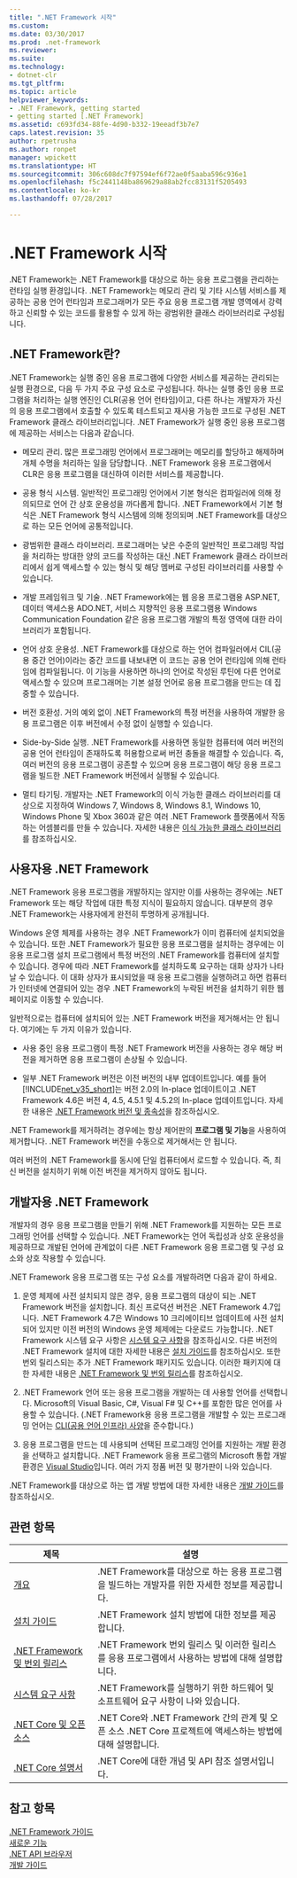 ```yaml
---
title: ".NET Framework 시작"
ms.custom: 
ms.date: 03/30/2017
ms.prod: .net-framework
ms.reviewer: 
ms.suite: 
ms.technology:
- dotnet-clr
ms.tgt_pltfrm: 
ms.topic: article
helpviewer_keywords:
- .NET Framework, getting started
- getting started [.NET Framework]
ms.assetid: c693fd34-88fe-4d90-b332-19eeadf3b7e7
caps.latest.revision: 35
author: rpetrusha
ms.author: ronpet
manager: wpickett
ms.translationtype: HT
ms.sourcegitcommit: 306c608dc7f97594ef6f72ae0f5aaba596c936e1
ms.openlocfilehash: f5c2441148ba869629a88ab2fcc83131f5205493
ms.contentlocale: ko-kr
ms.lasthandoff: 07/28/2017

---
```

# <a name="get-started-with-the-net-framework"></a>.NET Framework 시작
.NET Framework는 .NET Framework를 대상으로 하는 응용 프로그램을 관리하는 런타임 실행 환경입니다. .NET Framework는 메모리 관리 및 기타 시스템 서비스를 제공하는 공용 언어 런타임과 프로그래머가 모든 주요 응용 프로그램 개발 영역에서 강력하고 신뢰할 수 있는 코드를 활용할 수 있게 하는 광범위한 클래스 라이브러리로 구성됩니다.

<a name="Introducing"></a> 
## <a name="what-is-the-net-framework"></a>.NET Framework란?
 .NET Framework는 실행 중인 응용 프로그램에 다양한 서비스를 제공하는 관리되는 실행 환경으로, 다음 두 가지 주요 구성 요소로 구성됩니다. 하나는 실행 중인 응용 프로그램을 처리하는 실행 엔진인 CLR(공용 언어 런타임)이고, 다른 하나는 개발자가 자신의 응용 프로그램에서 호출할 수 있도록 테스트되고 재사용 가능한 코드로 구성된 .NET Framework 클래스 라이브러리입니다. .NET Framework가 실행 중인 응용 프로그램에 제공하는 서비스는 다음과 같습니다.

- 메모리 관리. 많은 프로그래밍 언어에서 프로그래머는 메모리를 할당하고 해제하며 개체 수명을 처리하는 일을 담당합니다. .NET Framework 응용 프로그램에서 CLR은 응용 프로그램을 대신하여 이러한 서비스를 제공합니다.

- 공용 형식 시스템. 일반적인 프로그래밍 언어에서 기본 형식은 컴파일러에 의해 정의되므로 언어 간 상호 운용성을 까다롭게 합니다. .NET Framework에서 기본 형식은 .NET Framework 형식 시스템에 의해 정의되며 .NET Framework를 대상으로 하는 모든 언어에 공통적입니다.

- 광범위한 클래스 라이브러리. 프로그래머는 낮은 수준의 일반적인 프로그래밍 작업을 처리하는 방대한 양의 코드를 작성하는 대신 .NET Framework 클래스 라이브러리에서 쉽게 액세스할 수 있는 형식 및 해당 멤버로 구성된 라이브러리를 사용할 수 있습니다.

- 개발 프레임워크 및 기술. .NET Framework에는 웹 응용 프로그램용 ASP.NET, 데이터 액세스용 ADO.NET, 서비스 지향적인 응용 프로그램용 Windows Communication Foundation 같은 응용 프로그램 개발의 특정 영역에 대한 라이브러리가 포함됩니다.

- 언어 상호 운용성. .NET Framework를 대상으로 하는 언어 컴파일러에서 CIL(공용 중간 언어)이라는 중간 코드를 내보내면 이 코드는 공용 언어 런타임에 의해 런타임에 컴파일됩니다. 이 기능을 사용하면 하나의 언어로 작성된 루틴에 다른 언어로 액세스할 수 있으며 프로그래머는 기본 설정 언어로 응용 프로그램을 만드는 데 집중할 수 있습니다.

- 버전 호환성. 거의 예외 없이 .NET Framework의 특정 버전을 사용하여 개발한 응용 프로그램은 이후 버전에서 수정 없이 실행할 수 있습니다.

- Side-by-Side 실행. .NET Framework를 사용하면 동일한 컴퓨터에 여러 버전의 공용 언어 런타임이 존재하도록 허용함으로써 버전 충돌을 해결할 수 있습니다. 즉, 여러 버전의 응용 프로그램이 공존할 수 있으며 응용 프로그램이 해당 응용 프로그램을 빌드한 .NET Framework 버전에서 실행될 수 있습니다.

- 멀티 타기팅. 개발자는 .NET Framework의 이식 가능한 클래스 라이브러리를 대상으로 지정하여 Windows 7, Windows 8, Windows 8.1, Windows 10, Windows Phone 및 Xbox 360과 같은 여러 .NET Framework 플랫폼에서 작동하는 어셈블리를 만들 수 있습니다. 자세한 내용은 [이식 가능한 클래스 라이브러리](../../../docs/standard/cross-platform/cross-platform-development-with-the-portable-class-library.md)를 참조하십시오.

<a name="ForUsers"></a> 
## <a name="the-net-framework-for-users"></a>사용자용 .NET Framework
 .NET Framework 응용 프로그램을 개발하지는 않지만 이를 사용하는 경우에는 .NET Framework 또는 해당 작업에 대한 특정 지식이 필요하지 않습니다. 대부분의 경우 .NET Framework는 사용자에게 완전히 투명하게 공개됩니다.

 Windows 운영 체제를 사용하는 경우 .NET Framework가 이미 컴퓨터에 설치되었을 수 있습니다. 또한 .NET Framework가 필요한 응용 프로그램을 설치하는 경우에는 이 응용 프로그램 설치 프로그램에서 특정 버전의 .NET Framework를 컴퓨터에 설치할 수 있습니다. 경우에 따라 .NET Framework를 설치하도록 요구하는 대화 상자가 나타날 수 있습니다. 이 대화 상자가 표시되었을 때 응용 프로그램을 실행하려고 하면 컴퓨터가 인터넷에 연결되어 있는 경우 .NET Framework의 누락된 버전을 설치하기 위한 웹 페이지로 이동할 수 있습니다.

 일반적으로는 컴퓨터에 설치되어 있는 .NET Framework 버전을 제거해서는 안 됩니다. 여기에는 두 가지 이유가 있습니다.

- 사용 중인 응용 프로그램이 특정 .NET Framework 버전을 사용하는 경우 해당 버전을 제거하면 응용 프로그램이 손상될 수 있습니다.

- 일부 .NET Framework 버전은 이전 버전의 내부 업데이트입니다. 예를 들어 [!INCLUDE[net_v35_short](../../../includes/net-v35-short-md.md)]는 버전 2.0의 In-place 업데이트이고 .NET Framework 4.6은 버전 4, 4.5, 4.5.1 및 4.5.2의 In-place 업데이트입니다. 자세한 내용은 [.NET Framework 버전 및 종속성](../../../docs/framework/migration-guide/versions-and-dependencies.md)을 참조하십시오.

 .NET Framework를 제거하려는 경우에는 항상 제어판의 **프로그램 및 기능**을 사용하여 제거합니다. .NET Framework 버전을 수동으로 제거해서는 안 됩니다.

 여러 버전의 .NET Framework를 동시에 단일 컴퓨터에서 로드할 수 있습니다. 즉, 최신 버전을 설치하기 위해 이전 버전을 제거하지 않아도 됩니다.

<a name="ForDevelopers"></a> 
## <a name="the-net-framework-for-developers"></a>개발자용 .NET Framework
 개발자의 경우 응용 프로그램을 만들기 위해 .NET Framework를 지원하는 모든 프로그래밍 언어를 선택할 수 있습니다. .NET Framework는 언어 독립성과 상호 운용성을 제공하므로 개발된 언어에 관계없이 다른 .NET Framework 응용 프로그램 및 구성 요소와 상호 작용할 수 있습니다.

 .NET Framework 응용 프로그램 또는 구성 요소를 개발하려면 다음과 같이 하세요.

1. 운영 체제에 사전 설치되지 않은 경우, 응용 프로그램의 대상이 되는 .NET Framework 버전을 설치합니다. 최신 프로덕션 버전은 .NET Framework 4.7입니다. .NET Framework 4.7은 Windows 10 크리에이티브 업데이트에 사전 설치되어 있지만 이전 버전의 Windows 운영 체제에는 다운로드 가능합니다. .NET Framework 시스템 요구 사항은 [시스템 요구 사항](../../../docs/framework/get-started/system-requirements.md)을 참조하십시오. 다른 버전의 .NET Framework 설치에 대한 자세한 내용은 [설치 가이드](../../../docs/framework/install/guide-for-developers.md)를 참조하십시오. 또한 번외 릴리스되는 추가 .NET Framework 패키지도 있습니다. 이러한 패키지에 대한 자세한 내용은 [.NET Framework 및 번외 릴리스](../../../docs/framework/get-started/the-net-framework-and-out-of-band-releases.md)를 참조하십시오.

2. .NET Framework 언어 또는 응용 프로그램을 개발하는 데 사용할 언어를 선택합니다. Microsoft의 Visual Basic, C#, Visual F# 및 C++를 포함한 많은 언어를 사용할 수 있습니다. (.NET Framework용 응용 프로그램을 개발할 수 있는 프로그래밍 언어는 [CLI(공용 언어 인프라) 사양](http://go.microsoft.com/fwlink/?LinkId=199862)을 준수합니다.)

3. 응용 프로그램을 만드는 데 사용되며 선택된 프로그래밍 언어를 지원하는 개발 환경을 선택하고 설치합니다. .NET Framework 응용 프로그램의 Microsoft 통합 개발 환경은 [Visual Studio](http://go.microsoft.com/fwlink/?LinkId=325532)입니다. 여러 가지 정품 버전 및 평가판이 나와 있습니다.

 .NET Framework를 대상으로 하는 앱 개발 방법에 대한 자세한 내용은 [개발 가이드](../../../docs/framework/development-guide.md)를 참조하십시오.

## <a name="related-topics"></a>관련 항목

|제목|설명|
|-----------|-----------------|
|[개요](../../../docs/framework/get-started/overview.md)|.NET Framework를 대상으로 하는 응용 프로그램을 빌드하는 개발자를 위한 자세한 정보를 제공합니다.|
|[설치 가이드](../../../docs/framework/install/index.md)|.NET Framework 설치 방법에 대한 정보를 제공합니다.|  
|[.NET Framework 및 번외 릴리스](../../../docs/framework/get-started/the-net-framework-and-out-of-band-releases.md)|.NET Framework 번외 릴리스 및 이러한 릴리스를 응용 프로그램에서 사용하는 방법에 대해 설명합니다.|
|[시스템 요구 사항](../../../docs/framework/get-started/system-requirements.md)|.NET Framework를 실행하기 위한 하드웨어 및 소프트웨어 요구 사항이 나와 있습니다.|
|[.NET Core 및 오픈 소스](../../../docs/framework/get-started/net-core-and-open-source.md)|.NET Core와 .NET Framework 간의 관계 및 오픈 소스 .NET Core 프로젝트에 액세스하는 방법에 대해 설명합니다.|
|[.NET Core 설명서](/dotnet/)|.NET Core에 대한 개념 및 API 참조 설명서입니다.|

## <a name="see-also"></a>참고 항목
 [.NET Framework 가이드](../../../docs/framework/index.md)   
 [새로운 기능](../../../docs/framework/whats-new/index.md)   
 [.NET API 브라우저](/dotnet/api/)   
 [개발 가이드](../../../docs/framework/development-guide.md)

